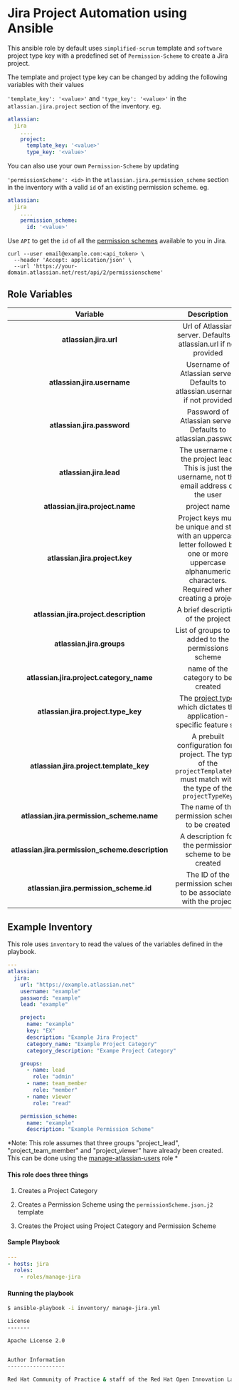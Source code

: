 # Jira Project Automation using Ansible
This ansible role by default uses `simplified-scrum` template and `software` project type key  with a predefined set of  `Permission-Scheme`  to create a Jira project.

The template and project type key can be changed by adding the following variables with their values

`'template_key': '<value>'` and `'type_key': '<value>'`
in the `atlassian.jira.project` section of the inventory.
eg.
```yaml
atlassian:
  jira
    ....
    project:
      template_key: '<value>'
      type_key: '<value>'
```    

You can also use your own `Permission-Scheme` by updating

`'permissionScheme': <id>`  in the `atlassian.jira.permission_scheme` section in the inventory with a valid `id` of an existing permission scheme.
eg.
```yaml
atlassian:
  jira
    ....
    permission_scheme:
      id: '<value>'
```    

Use `API` to get the `id` of all the [permission schemes](https://developer.atlassian.com/cloud/jira/platform/rest/#api-api-2-permissionscheme-get) available to you in Jira.

```curl
curl --user email@example.com:<api_token> \
  --header 'Accept: application/json' \
  --url 'https://your-domain.atlassian.net/rest/api/2/permissionscheme'
```
## Role Variables

| Variable | Description | Required | Defaults |
|:--------:|:-----------:|:--------:|:--------:|
|**atlassian.jira.url**| Url of Atlassian server. Defaults to atlassian.url if not provided | no | N/A |
|**atlassian.jira.username**| Username of Atlassian server. Defaults to atlassian.username if not provided | no | N/A |
|**atlassian.jira.password**| Password of Atlassian server. Defaults to atlassian.password | no | N/A |
|**atlassian.jira.lead**| The username of the project lead. This is just the username, not the email address of the user | yes | N/A |
|**atlassian.jira.project.name**| project name | yes | N/A |
|**atlassian.jira.project.key**| Project keys must be unique and start with an uppercase letter followed by one or more uppercase alphanumeric characters. Required when creating a project | yes | N/A |
|**atlassian.jira.project.description**| A brief description of the project| yes | N/A |
|**atlassian.jira.groups**| List of groups to be added to the permissions scheme | yes | N/A |
|**atlassian.jira.project.category_name**| name of the category to be created | yes | N/A |
|**atlassian.jira.project.type_key**| The [project type](https://confluence.atlassian.com/x/GwiiLQ?_ga=2.202449363.314925215.1531670255-653786702.1531337567#Jiraapplicationsoverview-Productfeaturesandprojecttypes), which dictates the application-specific feature set | No | `software` |
|**atlassian.jira.project.template_key**| A prebuilt configuration for a project. The type of the `projectTemplateKey` must match with the type of the `projectTypeKey`| No | `com.pyxis.greenhopper.jira:gh-simplified-scrum` |
|**atlassian.jira.permission_scheme.name**| The name of the permission scheme to be created | yes | N/A |
|**atlassian.jira.permission_scheme.description**| A description for the permission scheme to be created | yes | N/A |
|**atlassian.jira.permission_scheme.id**| The ID of the permission scheme to be associated with the project | No | `Permission Scheme Created by the role` |


## Example Inventory
This role uses `inventory` to read the values of the variables defined in the playbook.

```yaml
---
atlassian:
  jira:
    url: "https://example.atlassian.net"
    username: "example"
    password: "example"
    lead: "example"

    project:
      name: "example"
      key: "EX"
      description: "Example Jira Project"
      category_name: "Example Project Category"
      category_description: "Exampe Project Category"

    groups:
      - name: lead
        role: "admin"
      - name: team_member
        role: "member"
      - name: viewer
        role: "read"

    permission_scheme:
      name: "example"
      description: "Example Permission Scheme"
```

*Note:
This role  assumes that three groups "project_lead", "project_team_member" and "project_viewer" have already been created. This can be done using the [manage-atlassian-users](../user-management/manage-atlassian-users) role *

#### This role does three things
1.  Creates a Project Category

2.  Creates a Permission Scheme using the `permissionScheme.json.j2` template

3.  Creates the Project using Project Category and Permission Scheme


#### Sample Playbook
```yaml
---
- hosts: jira
  roles:
    - roles/manage-jira
```

#### Running the playbook

```bash
$ ansible-playbook -i inventory/ manage-jira.yml

License
-------

Apache License 2.0


Author Information
------------------

Red Hat Community of Practice & staff of the Red Hat Open Innovation Labs.
